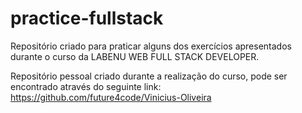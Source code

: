 # practice-fullstack
Repositório criado para praticar alguns dos exercícios apresentados durante o curso da LABENU WEB FULL STACK DEVELOPER.

Repositório pessoal criado durante a realização do curso, pode ser encontrado através do seguinte link: https://github.com/future4code/Vinicius-Oliveira
